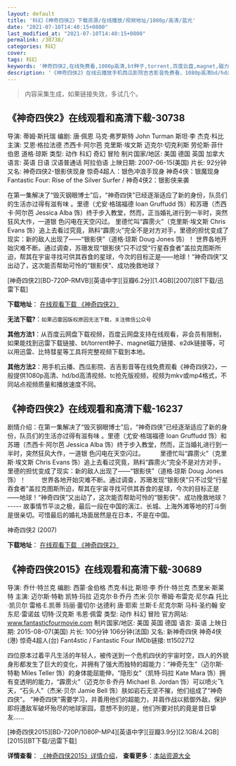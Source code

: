 ```yaml
---
layout: default
title: '科幻《神奇四侠2》下载资源/在线播放/视频地址/1080p/高清/蓝光'
date: "2021-07-10T14:40:15+0800"
last_modified_at: "2021-07-10T14:40:15+0800"
permalink: /30738/
categories: 科幻
cover:
tags: 科幻
keywords: '神奇四侠2,在线免费看,1080p高清,bt种子,torrent,百度云盘,magnet,磁力链,迅雷下载资源'
description: '《神奇四侠2》在线云播放手机西瓜影院吉吉影音免费看，1080p高清bd/hd未删减完整版和tc抢先枪版，mkv/mp4格式，附带bt/torrent种子、magnet/磁力链、百度云盘、网盘资源迅雷下载链接'
---
```


>内容采集生成，如果链接失效，多试几个。


## 《神奇四侠2》在线观看和高清下载-30738

导演: 蒂姆·斯托瑞 编剧: 唐·佩恩 马克·弗罗斯特 John Turman 斯坦·李 杰克·科比 主演: 艾恩·格拉法德 杰西卡·阿尔芭 克里斯·埃文斯 迈克尔·切克利斯 劳伦斯·菲什伯恩 道格·琼斯 类型: 动作 科幻 奇幻 冒险 制片国家/地区: 美国 德国 英国 加拿大 语言: 英语 日语 汉语普通话 阿拉伯语 上映日期: 2007-06-15(美国) 片长: 92分钟 又名: 神奇四侠2-银影侠现身 惊奇4超人：银色冲浪手现身 神奇4侠：银魔现身 Fantastic Four: Rise of the Silver Surfer / 神奇4侠2：银影侠来袭

在第一集解决了“毁灭钢眼博士”后，“神奇四侠”已经逐渐适应了新的身份，队员们的生活亦过得有滋有味 。里德（尤安·格瑞福德 Ioan Gruffudd 饰）和苏珊（杰西卡·阿尔芭 Jessica Alba 饰）终于步入教堂，然而，正当婚礼进行到一半时，突然狂风大作，一道银 色闪电在天空闪过。 里德忙叫“霹雳火”（克里斯·埃文斯 Chris Evans 饰）追上去看过究竟，熟料“霹雳火”完全不是对方对手，里德的担忧变成了现实：新的敌人出现了――“银影侠”（道格·琼斯 Doug Jones 饰）！ 世界各地开始灾难不断。通过调查，苏珊发现“银影侠”只不过受“行星吞食者”盖拉克图斯所迫，帮其在宇宙寻找可供其吞食的星球，今次的目标正是――地球！“神奇四侠”又出动了，这次能否帮助可怜的“银影侠”、成功挽救地球？


[神奇四侠2][BD-720P-RMVB][英语中字][豆瓣6.2分][1.4GB][2007][BT下载/迅雷下载]

**下载地址**： [在线观看下载 《神奇四侠2》](https://www.btdx8.com/torrent/fantastic_four_rise_of_the_silver_surfer_2007.html) 


**无法下载?**：`如果迅雷因版权原因无法下载，关注微信公众号 `

**其他方法1**：从百度云网盘下载视频，百度云网盘支持在线观看，非会员有限制，如果能找到迅雷下载链接、bt/torrent种子、magnet磁力链接、e2dk链接等，可以用迅雷、比特彗星等工具将完整视频下载到本地。

**其他方法2**：用手机云播、西瓜影院、吉吉影音等在线免费观看《神奇四侠2》，一般提供1080p高清、hd/bd高清视频、tc抢先版视频，视频为mkv或mp4格式，不同站点视频质量和播放速度不同。


## 《神奇四侠2》在线观看和高清下载-16237

剧情介绍：在第一集解决了“毁灭钢眼博士”后，“神奇四侠”已经逐渐适应了新的身份，队员们的生活亦过得有滋有味 。里德（尤安·格瑞福德 Ioan Gruffudd 饰）和苏珊（杰西卡·阿尔芭 Jessica Alba 饰）终于步入教堂，然而，正当婚礼进行到一半时，突然狂风大作，一道银 色闪电在天空闪过。  　　里德忙叫“霹雳火”（克里斯·埃文斯 Chris Evans 饰）追上去看过究竟，熟料“霹雳火”完全不是对方对手，里德的担忧变成了现实：新的敌人出现了――“银影侠”（道格·琼斯 Doug Jones 饰）！  　　世界各地开始灾难不断。通过调查，苏珊发现“银影侠”只不过受“行星吞食者”盖拉克图斯所迫，帮其在宇宙寻找可供其吞食的星球，今次的目标正是――地球！“神奇四侠”又出动了，这次能否帮助可怜的“银影侠”、成功挽救地球？ ----- 故事情节平淡之极，最后一段在中国的漓江、长城、上海外滩等地的打斗倒是很亲切。可惜最后的婚礼场面居然是在日本，不是在中国。


神奇四侠2 (2007)

**下载地址**： [在线观看下载 《神奇四侠2》](https://www.btbtdy.me/btdy/dy4152.html) 


## 《神奇四侠2015》在线观看和高清下载-30689

导演: 乔什·特兰克 编剧: 西蒙·金伯格 杰克·科比 斯坦·李 乔什·特兰克 杰里米·斯莱特 主演: 迈尔斯·特勒 凯特·玛拉 迈克尔·B·乔丹 杰米·贝尔 蒂姆·布雷克·尼尔森 托比·凯贝尔 雷格·E.凯蒂 玛丽·蕾切尔·达德利 唐·耶索 兰斯·E·尼克尔斯 马科·圣约翰 安东尼·雷诺兹 切特·汉克斯 韦恩·佩雷 类型: 动作 科幻 冒险 官方网站: www.fantasticfourmovie.com 制片国家/地区: 美国 英国 德国 语言: 英语 上映日期: 2015-08-07(美国) 片长: 100分钟 106分钟(法国) 又名: 新神奇四侠 神奇4侠(港) 惊奇4超人(台) Fant4stic / Fantastic Four IMDb链接: tt1502712

四位原本过着平凡生活的年轻人，被传送到一个危机四伏的宇宙时空，四人的外貌身形都发生了巨大的变化，并拥有了强大而独特的超能力：“神奇先生”（迈尔斯·特勒 Miles Teller 饰）的身体能屈能伸，“隐形女”（凯特·玛拉 Kate Mara 饰）拥有变透明的能力，“霹雳火”（迈克尔·B·乔丹 Michael B. Jordan 饰）可以喷火飞天，“石头人”（杰米·贝尔 Jamie Bell 饰）肤如岩石无坚不摧，他们组成了“神奇四侠”。 “神奇四侠”需要学习，并善用他们的超能力，并肩作战以抵御外敌，保护即将遭敌军破坏殆尽的地球家园，意想不到的是，他们所要对抗的竟是昔日挚友……


[神奇四侠2015][BD-720P/1080P-MP4][英语中字][豆瓣3.9分][2.1GB/4.2GB][2015][BT下载/迅雷下载]

**详情查看**： [《神奇四侠2015》详情介绍](/movie/30689/)， **查看更多**：[本站资源大全](/movie/t/all/)

